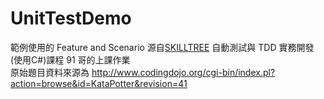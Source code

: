 # UnitTestDemo

範例使用的 Feature and Scenario 源自[SKILLTREE](https://skilltree.my/) 自動測試與 TDD 實務開發(使用C#)課程 91 哥的上課作業  
原始題目資料來源為 http://www.codingdojo.org/cgi-bin/index.pl?action=browse&id=KataPotter&revision=41
